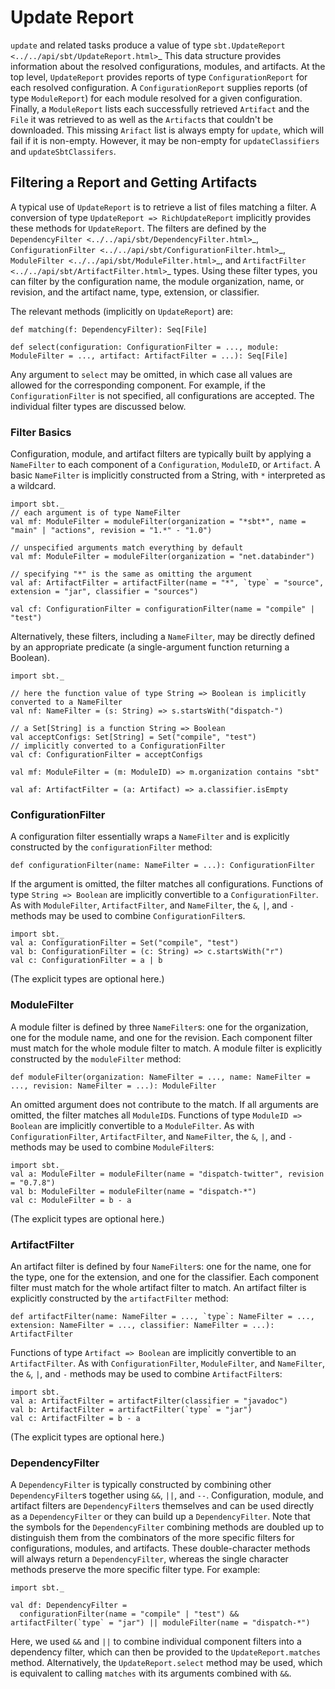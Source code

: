 Update Report
=============

`update` and related tasks produce a value of type
`sbt.UpdateReport <../../api/sbt/UpdateReport.html>`\_ This data
structure provides information about the resolved configurations,
modules, and artifacts. At the top level, `UpdateReport` provides
reports of type `ConfigurationReport` for each resolved configuration. A
`ConfigurationReport` supplies reports (of type `ModuleReport`) for each
module resolved for a given configuration. Finally, a `ModuleReport`
lists each successfully retrieved `Artifact` and the `File` it was
retrieved to as well as the `Artifact`s that couldn't be downloaded.
This missing `Arifact` list is always empty for `update`, which will
fail if it is non-empty. However, it may be non-empty for
`updateClassifiers` and `updateSbtClassifers`.

Filtering a Report and Getting Artifacts
----------------------------------------

A typical use of `UpdateReport` is to retrieve a list of files matching
a filter. A conversion of type `UpdateReport => RichUpdateReport`
implicitly provides these methods for `UpdateReport`. The filters are
defined by the
`DependencyFilter <../../api/sbt/DependencyFilter.html>`\_,
`ConfigurationFilter <../../api/sbt/ConfigurationFilter.html>`\_,
`ModuleFilter <../../api/sbt/ModuleFilter.html>`\_, and
`ArtifactFilter <../../api/sbt/ArtifactFilter.html>`\_ types. Using
these filter types, you can filter by the configuration name, the module
organization, name, or revision, and the artifact name, type, extension,
or classifier.

The relevant methods (implicitly on `UpdateReport`) are:

    def matching(f: DependencyFilter): Seq[File]

    def select(configuration: ConfigurationFilter = ..., module: ModuleFilter = ..., artifact: ArtifactFilter = ...): Seq[File]

Any argument to `select` may be omitted, in which case all values are
allowed for the corresponding component. For example, if the
`ConfigurationFilter` is not specified, all configurations are accepted.
The individual filter types are discussed below.

### Filter Basics

Configuration, module, and artifact filters are typically built by
applying a `NameFilter` to each component of a `Configuration`,
`ModuleID`, or `Artifact`. A basic `NameFilter` is implicitly
constructed from a String, with `*` interpreted as a wildcard.

    import sbt._
    // each argument is of type NameFilter
    val mf: ModuleFilter = moduleFilter(organization = "*sbt*", name = "main" | "actions", revision = "1.*" - "1.0")

    // unspecified arguments match everything by default
    val mf: ModuleFilter = moduleFilter(organization = "net.databinder")

    // specifying "*" is the same as omitting the argument
    val af: ArtifactFilter = artifactFilter(name = "*", `type` = "source", extension = "jar", classifier = "sources")

    val cf: ConfigurationFilter = configurationFilter(name = "compile" | "test")

Alternatively, these filters, including a `NameFilter`, may be directly
defined by an appropriate predicate (a single-argument function
returning a Boolean).

    import sbt._

    // here the function value of type String => Boolean is implicitly converted to a NameFilter
    val nf: NameFilter = (s: String) => s.startsWith("dispatch-")

    // a Set[String] is a function String => Boolean
    val acceptConfigs: Set[String] = Set("compile", "test")
    // implicitly converted to a ConfigurationFilter
    val cf: ConfigurationFilter = acceptConfigs

    val mf: ModuleFilter = (m: ModuleID) => m.organization contains "sbt"

    val af: ArtifactFilter = (a: Artifact) => a.classifier.isEmpty

### ConfigurationFilter

A configuration filter essentially wraps a `NameFilter` and is
explicitly constructed by the `configurationFilter` method:

    def configurationFilter(name: NameFilter = ...): ConfigurationFilter

If the argument is omitted, the filter matches all configurations.
Functions of type `String => Boolean` are implicitly convertible to a
`ConfigurationFilter`. As with `ModuleFilter`, `ArtifactFilter`, and
`NameFilter`, the `&`, `|`, and `-` methods may be used to combine
`ConfigurationFilter`s.

    import sbt._
    val a: ConfigurationFilter = Set("compile", "test")
    val b: ConfigurationFilter = (c: String) => c.startsWith("r")
    val c: ConfigurationFilter = a | b

(The explicit types are optional here.)

### ModuleFilter

A module filter is defined by three `NameFilter`s: one for the
organization, one for the module name, and one for the revision. Each
component filter must match for the whole module filter to match. A
module filter is explicitly constructed by the `moduleFilter` method:

    def moduleFilter(organization: NameFilter = ..., name: NameFilter = ..., revision: NameFilter = ...): ModuleFilter

An omitted argument does not contribute to the match. If all arguments
are omitted, the filter matches all `ModuleID`s. Functions of type
`ModuleID => Boolean` are implicitly convertible to a `ModuleFilter`. As
with `ConfigurationFilter`, `ArtifactFilter`, and `NameFilter`, the `&`,
`|`, and `-` methods may be used to combine `ModuleFilter`s:

    import sbt._
    val a: ModuleFilter = moduleFilter(name = "dispatch-twitter", revision = "0.7.8")
    val b: ModuleFilter = moduleFilter(name = "dispatch-*")
    val c: ModuleFilter = b - a

(The explicit types are optional here.)

### ArtifactFilter

An artifact filter is defined by four `NameFilter`s: one for the name,
one for the type, one for the extension, and one for the classifier.
Each component filter must match for the whole artifact filter to match.
An artifact filter is explicitly constructed by the `artifactFilter`
method:

    def artifactFilter(name: NameFilter = ..., `type`: NameFilter = ..., extension: NameFilter = ..., classifier: NameFilter = ...): ArtifactFilter

Functions of type `Artifact => Boolean` are implicitly convertible to an
`ArtifactFilter`. As with `ConfigurationFilter`, `ModuleFilter`, and
`NameFilter`, the `&`, `|`, and `-` methods may be used to combine
`ArtifactFilter`s:

    import sbt._
    val a: ArtifactFilter = artifactFilter(classifier = "javadoc")
    val b: ArtifactFilter = artifactFilter(`type` = "jar")
    val c: ArtifactFilter = b - a

(The explicit types are optional here.)

### DependencyFilter

A `DependencyFilter` is typically constructed by combining other
`DependencyFilter`s together using `&&`, `||`, and `--`. Configuration,
module, and artifact filters are `DependencyFilter`s themselves and can
be used directly as a `DependencyFilter` or they can build up a
`DependencyFilter`. Note that the symbols for the `DependencyFilter`
combining methods are doubled up to distinguish them from the
combinators of the more specific filters for configurations, modules,
and artifacts. These double-character methods will always return a
`DependencyFilter`, whereas the single character methods preserve the
more specific filter type. For example:

    import sbt._

    val df: DependencyFilter =
      configurationFilter(name = "compile" | "test") && artifactFilter(`type` = "jar") || moduleFilter(name = "dispatch-*")

Here, we used `&&` and `||` to combine individual component filters into
a dependency filter, which can then be provided to the
`UpdateReport.matches` method. Alternatively, the `UpdateReport.select`
method may be used, which is equivalent to calling `matches` with its
arguments combined with `&&`.
